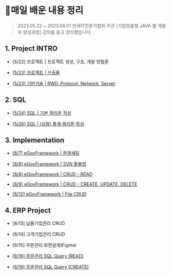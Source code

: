 # 💾매일 배운 내용 정리



> 2023.05.22 ~ 2023.08.01 한국IT전문가협회 주관 [기업맞춤형 JAVA 웹 개발자 양성과정]  강의를 듣고 정리했습니다.



## 1. Project INTRO

- [5/22] 프로젝트 | 프로젝트 생성, 구조, 개발 방법론

- [[5/23] 프로젝트 | 산출물](notes/0523_PROJECT.md)

- [[5/23] 기반기술 | RWD, Protocol, Network, Server](notes/0523_BASE_TECH.md)



## 2. SQL

- [[5/24] SQL | 기본 쿼리문 작성](notes/0524_ANSI_SQL.md)

- [[5/26] SQL | (심화) 통계 쿼리문 작성](notes/0526_SQL_advanced.md)



## 3. Implementation

- [[6/7] eGovFramework | 환경세팅](notes/0607_SETTING.md)

- [[6/8] eGovFramework | SVN 활용법](notes/0608_SVN.md)

- [[6/8] eGovFramework | CRUD - READ](notes/0609_CRUD.md)

- [[6/9] eGovFramework | CRUD - CREATE, UPDATE, DELETE](notes/0609_CRUD2.md)

- [[6/12] eGovFramework | File CRUD](notes/0612_CRUD3.md)



## 4. ERP Project

- [6/13] 납품기업관리 CRUD
- [6/14] 고객기업관리 CRUD
- [6/15] 주문관리 화면설계(Figma)
- [[6/16] 주문관리 SQL Query (READ)](notes/0616_ORDER_READ_SQL.md)

- [[6/19] 주문관리 SQL Query (CREATE)](notes/0619_ORDER_CREATE_SQL.md)
